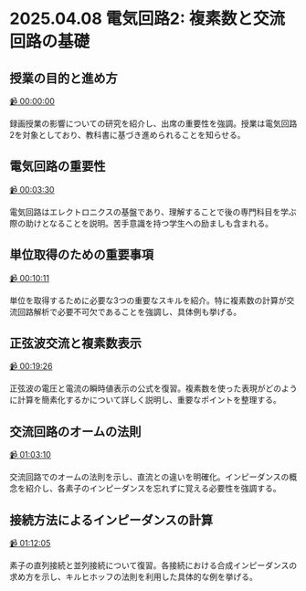 # 2025.04.08 電気回路2: 複素数と交流回路の基礎

## 授業の目的と進め方

[:video_camera: 00:00:00](https://kosenjp.sharepoint.com/sites/039R73ESII/_layouts/15/embed.aspx?UniqueId=d04c620c-f40d-4ef4-91c7-2246e009207f&nav={"playbackOptions":{"startTimeInSeconds":0}})

録画授業の影響についての研究を紹介し、出席の重要性を強調。授業は電気回路2を対象としており、教科書に基づき進められることを知らせる。

## 電気回路の重要性

[:video_camera: 00:03:30](https://kosenjp.sharepoint.com/sites/039R73ESII/_layouts/15/embed.aspx?UniqueId=d04c620c-f40d-4ef4-91c7-2246e009207f&nav={"playbackOptions":{"startTimeInSeconds":210}})

電気回路はエレクトロニクスの基盤であり、理解することで後の専門科目を学ぶ際の助けとなることを説明。苦手意識を持つ学生への励ましも含まれる。

## 単位取得のための重要事項

[:video_camera: 00:10:11](https://kosenjp.sharepoint.com/sites/039R73ESII/_layouts/15/embed.aspx?UniqueId=d04c620c-f40d-4ef4-91c7-2246e009207f&nav={"playbackOptions":{"startTimeInSeconds":611}})

単位を取得するために必要な3つの重要なスキルを紹介。特に複素数の計算が交流回路解析で必要不可欠であることを強調し、具体例も挙げる。

## 正弦波交流と複素数表示

[:video_camera: 00:19:26](https://kosenjp.sharepoint.com/sites/039R73ESII/_layouts/15/embed.aspx?UniqueId=d04c620c-f40d-4ef4-91c7-2246e009207f&nav={"playbackOptions":{"startTimeInSeconds":1166}})

正弦波の電圧と電流の瞬時値表示の公式を復習。複素数を使った表現がどのように計算を簡素化するかについて詳しく説明し、重要なポイントを整理する。

## 交流回路のオームの法則

[:video_camera: 01:03:10](https://kosenjp.sharepoint.com/sites/039R73ESII/_layouts/15/embed.aspx?UniqueId=d04c620c-f40d-4ef4-91c7-2246e009207f&nav={"playbackOptions":{"startTimeInSeconds":3790}})

交流回路でのオームの法則を示し、直流との違いを明確化。インピーダンスの概念を紹介し、各素子のインピーダンスを忘れずに覚える必要性を強調する。

## 接続方法によるインピーダンスの計算

[:video_camera: 01:12:05](https://kosenjp.sharepoint.com/sites/039R73ESII/_layouts/15/embed.aspx?UniqueId=d04c620c-f40d-4ef4-91c7-2246e009207f&nav={"playbackOptions":{"startTimeInSeconds":4325}})

素子の直列接続と並列接続について復習。各接続における合成インピーダンスの求め方を示し、キルヒホッフの法則を利用した具体的な例を挙げる。



